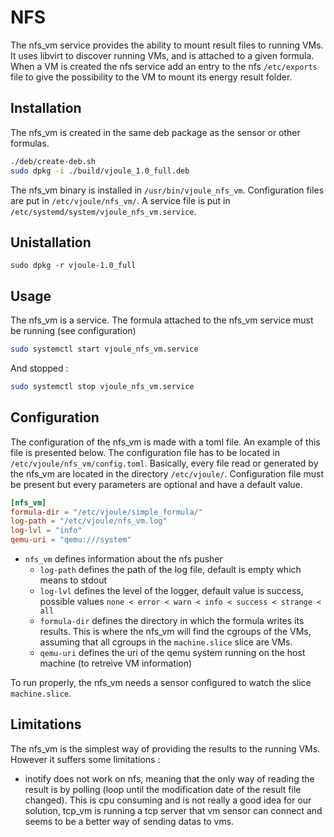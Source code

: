 # NFS

The nfs_vm service provides the ability to mount result files to
running VMs. It uses libvirt to discover running VMs, and is attached
to a given formula. When a VM is created the nfs service add an entry
to the nfs `/etc/exports` file to give the possibility to the VM to
mount its energy result folder.

## Installation 

The nfs_vm is created in the same deb package as the sensor or other formulas.

```bash
./deb/create-deb.sh
sudo dpkg -i ./build/vjoule_1.0_full.deb
```

The nfs_vm binary is installed in
`/usr/bin/vjoule_nfs_vm`. Configuration files are put in
`/etc/vjoule/nfs_vm/`. A service file is put in
`/etc/systemd/system/vjoule_nfs_vm.service`.

## Unistallation 

```
sudo dpkg -r vjoule-1.0_full
```

## Usage 

The nfs_vm is a service. The formula attached to the nfs\_vm service must be running (see configuration)

```bash
sudo systemctl start vjoule_nfs_vm.service
```

And stopped :

```bash
sudo systemctl stop vjoule_nfs_vm.service
```


## Configuration

The configuration of the nfs_vm is made with a toml file. An example
of this file is presented below. The configuration file has to be
located in `/etc/vjoule/nfs_vm/config.toml`. Basically,
every file read or generated by the nfs_vm are located in the
directory `/etc/vjoule/`. Configuration file must be present but
every parameters are optional and have a default value.

```toml
[nfs_vm]
formula-dir = "/etc/vjoule/simple_formula/"
log-path = "/etc/vjoule/nfs_vm.log"
log-lvl = "info"
qemu-uri = "qemu:///system"
```

- `nfs_vm` defines information about the nfs pusher
  - `log-path` defines the path of the log file, default is empty which means to stdout
  - `log-lvl` defines the level of the logger, default value is
    success, possible values `none < error < warn < info < success < strange < all`
  - `formula-dir` defines the directory in which the formula writes
    its results. This is where the nfs_vm will find the cgroups of the
    VMs, assuming that all cgroups in the `machine.slice` slice are
    VMs.
  - `qemu-uri` defines the uri of the qemu system running on the host machine (to retreive VM information)

To run properly, the nfs_vm needs a sensor configured to watch the slice `machine.slice`.

## Limitations

The nfs_vm is the simplest way of providing the results to the running VMs. However it suffers some limitations : 
- inotify does not work on nfs, meaning that the only way of reading
  the result is by polling (loop until the modification date of the
  result file changed). This is cpu consuming and is not really a good
  idea for our solution, tcp_vm is running a tcp server that vm sensor
  can connect and seems to be a better way of sending datas to vms.
  
